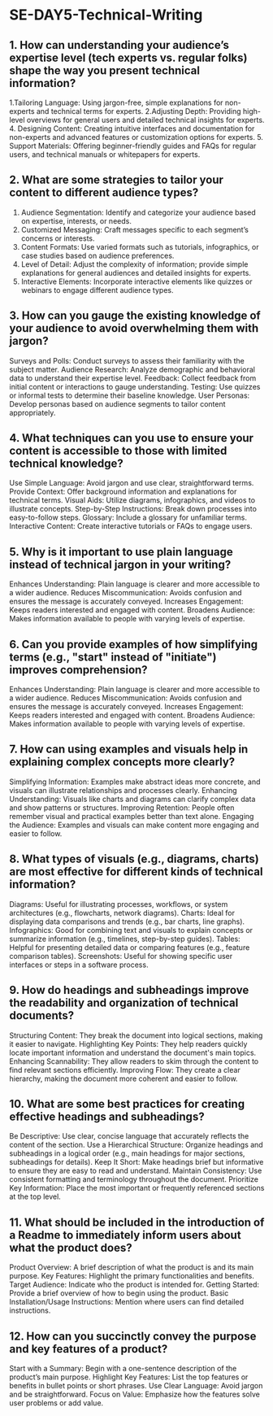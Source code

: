 # SE-DAY5-Technical-Writing
## 1. How can understanding your audience’s expertise level (tech experts vs. regular folks) shape the way you present technical information?
1.Tailoring Language: Using jargon-free, simple explanations for non-experts and technical terms for experts.
2.Adjusting Depth: Providing high-level overviews for general users and detailed technical insights for experts.
4. Designing Content: Creating intuitive interfaces and documentation for non-experts and advanced features or customization options for experts.
5. Support Materials: Offering beginner-friendly guides and FAQs for regular users, and technical manuals or whitepapers for experts.
## 2. What are some strategies to tailor your content to different audience types?
1. Audience Segmentation: Identify and categorize your audience based on expertise, interests, or needs.
2. Customized Messaging: Craft messages specific to each segment’s concerns or interests.
3. Content Formats: Use varied formats such as tutorials, infographics, or case studies based on audience preferences.
4. Level of Detail: Adjust the complexity of information; provide simple explanations for general audiences and detailed insights for experts.
5. Interactive Elements: Incorporate interactive elements like quizzes or webinars to engage different audience types.
## 3. How can you gauge the existing knowledge of your audience to avoid overwhelming them with jargon?
Surveys and Polls: Conduct surveys to assess their familiarity with the subject matter.
Audience Research: Analyze demographic and behavioral data to understand their expertise level.
Feedback: Collect feedback from initial content or interactions to gauge understanding.
Testing: Use quizzes or informal tests to determine their baseline knowledge.
User Personas: Develop personas based on audience segments to tailor content appropriately.
## 4. What techniques can you use to ensure your content is accessible to those with limited technical knowledge?
Use Simple Language: Avoid jargon and use clear, straightforward terms.
Provide Context: Offer background information and explanations for technical terms.
Visual Aids: Utilize diagrams, infographics, and videos to illustrate concepts.
Step-by-Step Instructions: Break down processes into easy-to-follow steps.
Glossary: Include a glossary for unfamiliar terms.
Interactive Content: Create interactive tutorials or FAQs to engage users.
## 5. Why is it important to use plain language instead of technical jargon in your writing?
Enhances Understanding: Plain language is clearer and more accessible to a wider audience.
Reduces Miscommunication: Avoids confusion and ensures the message is accurately conveyed.
Increases Engagement: Keeps readers interested and engaged with content.
Broadens Audience: Makes information available to people with varying levels of expertise.
## 6. Can you provide examples of how simplifying terms (e.g., "start" instead of "initiate") improves comprehension?
Enhances Understanding: Plain language is clearer and more accessible to a wider audience.
Reduces Miscommunication: Avoids confusion and ensures the message is accurately conveyed.
Increases Engagement: Keeps readers interested and engaged with content.
Broadens Audience: Makes information available to people with varying levels of expertise.
## 7. How can using examples and visuals help in explaining complex concepts more clearly?
Simplifying Information: Examples make abstract ideas more concrete, and visuals can illustrate relationships and processes clearly.
Enhancing Understanding: Visuals like charts and diagrams can clarify complex data and show patterns or structures.
Improving Retention: People often remember visual and practical examples better than text alone.
Engaging the Audience: Examples and visuals can make content more engaging and easier to follow.
## 8. What types of visuals (e.g., diagrams, charts) are most effective for different kinds of technical information?
Diagrams: Useful for illustrating processes, workflows, or system architectures (e.g., flowcharts, network diagrams).
Charts: Ideal for displaying data comparisons and trends (e.g., bar charts, line graphs).
Infographics: Good for combining text and visuals to explain concepts or summarize information (e.g., timelines, step-by-step guides).
Tables: Helpful for presenting detailed data or comparing features (e.g., feature comparison tables).
Screenshots: Useful for showing specific user interfaces or steps in a software process.
## 9. How do headings and subheadings improve the readability and organization of technical documents?
Structuring Content: They break the document into logical sections, making it easier to navigate.
Highlighting Key Points: They help readers quickly locate important information and understand the document's main topics.
Enhancing Scannability: They allow readers to skim through the content to find relevant sections efficiently.
Improving Flow: They create a clear hierarchy, making the document more coherent and easier to follow.
## 10. What are some best practices for creating effective headings and subheadings?
Be Descriptive: Use clear, concise language that accurately reflects the content of the section.
Use a Hierarchical Structure: Organize headings and subheadings in a logical order (e.g., main headings for major sections, subheadings for details).
Keep It Short: Make headings brief but informative to ensure they are easy to read and understand.
Maintain Consistency: Use consistent formatting and terminology throughout the document.
Prioritize Key Information: Place the most important or frequently referenced sections at the top level.

## 11. What should be included in the introduction of a Readme to immediately inform users about what the product does?
Product Overview: A brief description of what the product is and its main purpose.
Key Features: Highlight the primary functionalities and benefits.
Target Audience: Indicate who the product is intended for.
Getting Started: Provide a brief overview of how to begin using the product.
Basic Installation/Usage Instructions: Mention where users can find detailed instructions.
## 12. How can you succinctly convey the purpose and key features of a product?
Start with a Summary: Begin with a one-sentence description of the product’s main purpose.
Highlight Key Features: List the top features or benefits in bullet points or short phrases.
Use Clear Language: Avoid jargon and be straightforward.
Focus on Value: Emphasize how the features solve user problems or add value.
